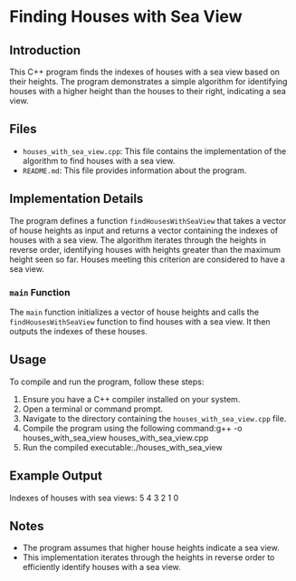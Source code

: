# Finding Houses with Sea View

## Introduction  
This C++ program finds the indexes of houses with a sea view based on their heights. The program demonstrates a simple algorithm for identifying houses with a higher height than the houses to their right, indicating a sea view.

## Files  
- `houses_with_sea_view.cpp`: This file contains the implementation of the algorithm to find houses with a sea view.
- `README.md`: This file provides information about the program.

## Implementation Details 
The program defines a function `findHousesWithSeaView` that takes a vector of house heights as input and returns a vector containing the indexes of houses with a sea view. The algorithm iterates through the heights in reverse order, identifying houses with heights greater than the maximum height seen so far. Houses meeting this criterion are considered to have a sea view.

### `main` Function  
The `main` function initializes a vector of house heights and calls the `findHousesWithSeaView` function to find houses with a sea view. It then outputs the indexes of these houses.

## Usage  
To compile and run the program, follow these steps:
1. Ensure you have a C++ compiler installed on your system.
2. Open a terminal or command prompt.
3. Navigate to the directory containing the `houses_with_sea_view.cpp` file.
4. Compile the program using the following command:g++ -o houses_with_sea_view houses_with_sea_view.cpp 
5. Run the compiled executable:./houses_with_sea_view


## Example Output  
Indexes of houses with sea views: 5 4 3 2 1 0


## Notes  
- The program assumes that higher house heights indicate a sea view.
- This implementation iterates through the heights in reverse order to efficiently identify houses with a sea view.
